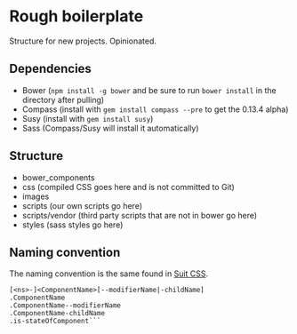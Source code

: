# Rough boilerplate
Structure for new projects. Opinionated.

## Dependencies
- Bower (`npm install -g bower` and be sure to run `bower install` in the directory after pulling)
- Compass (install with `gem install compass --pre` to get the 0.13.4 alpha)
- Susy (install with `gem install susy`)
- Sass (Compass/Susy will install it automatically)

## Structure
- bower_components
- css (compiled CSS goes here and is not committed to Git)
- images
- scripts (our own scripts go here)
- scripts/vendor (third party scripts that are not in bower go here)
- styles (sass styles go here)

## Naming convention
The naming convention is the same found in [Suit CSS](https://github.com/suitcss/suit/blob/master/doc/components.md#naming-conventions).
```
[<ns>-]<ComponentName>[--modifierName|-childName]
.ComponentName
.ComponentName--modifierName
.ComponentName-childName
.is-stateOfComponent```

